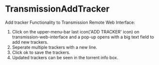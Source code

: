 # TransmissionAddTracker
Add tracker Functionality to Transmission Remote Web Interface:

1. Click on the upper-menu-bar last icon('ADD TRACKER' icon) on transmission-web-interface and a pop-up opens with a big text field to add new trackers.
2. Seperate multiple trackers with a new line.
3. Click ok to save the trackers.
4. Updated trackers can be seen in the torrent info box.

